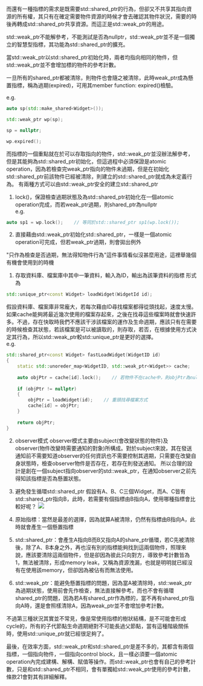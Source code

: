 而還有一種指標的需求是既需要std::shared_ptr的行為，但卻又不共享其指向資源的所有權，其只有在確定需要物件資源的時候才會去確認其物件狀況，需要的時後再轉成std::shared_ptr共享資源。而這正是std::weak_ptr的用途。

std::weak_ptr不能解參考，不能測試是否為nullptr，std::weak_ptr並不是一個獨立的智慧型指標，其功能為std::shared_ptr的擴充。

當std::weak_ptr以std::shared_ptr初始化時，兩者均指向相同的物件，但std::weak_ptr並不會增加標的物件的參考計數。

一旦所有的shared_ptr都被清除，則物件也會隨之被清除，此時weak_ptr成為懸置指標，稱為過期(expired)，可用其member function: expired()檢驗。

e.g.
```cpp
auto sp(std::make_shared<Widget>());

std::weak_ptr wp(sp);

sp = nullptr;

wp.expired();
```

而指標的一個重點就在於可以存取指向的物件，std::weak_ptr並沒辦法解參考，但是其能夠為std::shared_ptr初始化，但這過程中必須保證是atomic operation，因為若檢查完weak_ptr指向的物件未過期，但是在初始化std::shared_ptr前該物件已經被清除，則建立的std::shared_ptr就成為未定義行為。
有兩種方式可以由std::weak_ptr安全的建立std::shared_ptr
1. lock()，保證檢查過期狀態及為std::shared_ptr初始化在一個atomic operation完成，而若weak_ptr過期，則shared_ptr為nullptr<br>
e.g.
```cpp
auto sp1 = wp.lock();    // 等同於std::shared_ptr sp1(wp.lock());
```
2. 直接藉由std::weak_ptr初始化std::shared_ptr，一樣是一個atomic operation可完成，但若weak_ptr過期，則會拋出例外

"只作為檢查是否過期，無法得知物件行為"這件事情看似沒甚麼用途，這裡舉幾個有機會使用到的時機

1. 存取資料庫、檔案庫中其中一筆資料，輸入為ID，輸出為該筆資料的指標
形式為
```cpp
std::unique_ptr<const Widget> loadWidget(WidgetId id);
```
假設資料庫、檔案庫非常龐大，若每次藉由ID尋找檔案都得從頭找起，速度太慢。如果cache能夠將最近幾次使用的檔案存起來，之後在找尋這些檔案時就會快速許多。不過，存在快取時我們不應該干涉該檔案的運作及生命週期，應該只有在需要的時候檢查其狀態，若該檔案是可以被讀取的，則存取，若否，在根據使用方式決定其行為，所以std::weak_ptr較std::unique_ptr是更好的選擇。<br>
e.g.
```cpp
std::shared_ptr<const Widget> fastLoadWidget(WidgetID id)
{
    static std::unoreder_map<WidgetID, std::weak_ptr<Widget>> cache;
    
    auto objPtr = cache[id].lock();    // 若物件不在cache中，則objPtr為nullptr
    
    if (objPtr != nullptr)
    {
        objPtr = loadWidget(id);    // 重頭找尋檔案方式
        cache[id] = objPtr;
    }
    
    return objPtr;
}
```

2. observer模式
observer模式主要由subject(會改變狀態的物件)及observer(物件改變時需要通知的對象)所構成。對於subject來說，其在發送通知前不需要知道observer的任何資訊也不需要控制其週期，只需要在改變自身狀態時，檢查observer物件是否存在，若存在則發送通知。
所以合理的設計是創在一個subject指向observer的std::weak_ptr，在通知observer之前先得知該指標是否為懸置狀態。

3. 避免發生循環std::shared_ptr
假設有A、B、C三個Widget，而A、C皆有std::shared_ptr指向B，此時，若需要有個指標由B指向A，使用哪種指標會比較好呢？
![](https://i.imgur.com/ZKovXDD.png)

1. 原始指標：當然是最差的選擇，因為就算A被清除，仍然有指標由B指向A，此時就會產生一個懸置指標
2. std::shared_ptr：會產生A指向B而B又指向A的share_ptr循環，若C先被清除後，除了A、B本身之外，再也沒有別的指標能夠找到這兩個物件，照理來說，應該要清除這兩個物件，但是卻因為彼此只向對方，導致參考計數皆為1，無法被清除，形成memory leak，又稱為資源洩漏，也就是明明就已經沒有在使用該memory，但卻因為被佔有而無法使用。
3. std::weak_ptr：能避免懸置指標的問題，因為當A被清除時，std::weak_ptr為過期狀態，使用前會先作檢查，無法直接解參考。而也不會有循環shared_ptr的問題，因為若A有shared_ptr作為標的，當不再有shared_ptr指向A時，還是會照樣清除A，因為weak_ptr並不會增加參考計數。

不過第三種狀況其實並不常見，像是常使用指標的樹狀結構，是不可能會形成cycle的，所有的子代節點生命週期絕對不可能長過父節點，當有這種階級關係時，使用std::unique_ptr就已經很足夠了。

最後，在效率方面，std::weak_ptr和std::shared_ptr是差不多的，其都含有兩個指標，一個指向物件，一個指向control block，且一樣必須要一個atomic operation內完成建構、解構、賦值等操作。而std::weak_ptr也會有自己的參考計數，只是和std::shared_ptr不相同，會有單獨給std::weak_ptr使用的參考計數，條款21會對其有詳細解釋。